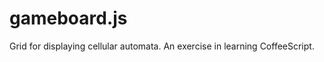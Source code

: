 gameboard.js
============

Grid for displaying cellular automata. An exercise in learning CoffeeScript.
